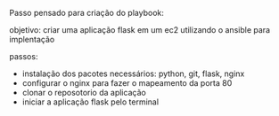 Passo pensado para criação do playbook:

objetivo: criar uma aplicação flask em um ec2 utilizando o ansible para implentação

passos:
- instalação dos pacotes necessários: python, git, flask, nginx
- configurar o nginx para fazer o mapeamento da porta 80
- clonar o reposotorio da aplicação
- iniciar a aplicação flask pelo terminal